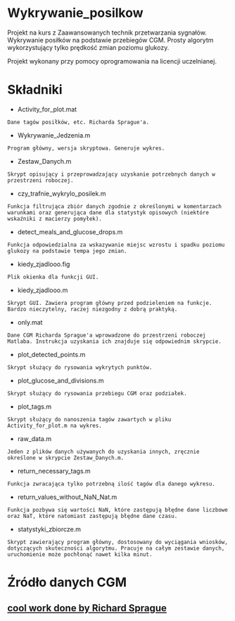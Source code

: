 # Wykrywanie_posilkow
Projekt na kurs z Zaawansowanych technik przetwarzania sygnałów. Wykrywanie posiłków na podstawie przebiegów CGM. Prosty algorytm wykorzystujący tylko prędkość zmian poziomu glukozy. 

Projekt wykonany przy pomocy oprogramowania na licencji uczelnianej.

# Składniki

* Activity_for_plot.mat 
```
Dane tagów posiłków, etc. Richarda Sprague'a.
```
* Wykrywanie_Jedzenia.m
```
Program główny, wersja skryptowa. Generuje wykres.
```
* Zestaw_Danych.m
```
Skrypt opisujący i przeprowadzający uzyskanie potrzebnych danych w przestrzeni roboczej.
```
* czy_trafnie_wykrylo_posilek.m
```
Funkcja filtrująca zbiór danych zgodnie z określonymi w komentarzach warunkami oraz generująca dane dla statystyk opisowych (niektóre wskaźniki z macierzy pomyłek).
```
* detect_meals_and_glucose_drops.m
```
Funkcja odpowiedzialna za wskazywanie miejsc wzrostu i spadku poziomu glukozy na podstawie tempa jego zmian.
```
* kiedy_zjadlooo.fig
```
Plik okienka dla funkcji GUI.
```
* kiedy_zjadlooo.m
```
Skrypt GUI. Zawiera program główny przed podzieleniem na funkcje. Bardzo nieczytelny, raczej niezgodny z dobrą praktyką.
```
* only.mat
```
Dane CGM Richarda Sprague'a wprowadzone do przestrzeni roboczej Matlaba. Instrukcja uzyskania ich znajduje się odpowiednim skrypcie.
```
* plot_detected_points.m
```
Skrypt służący do rysowania wykrytych punktów.
```
* plot_glucose_and_divisions.m
```
Skrypt służący do rysowania przebiegu CGM oraz podziałek.
```
* plot_tags.m
```
Skrypt służący do nanoszenia tagów zawartych w pliku Activity_for_plot.m na wykres.
```
* raw_data.m
```
Jeden z plików danych używanych do uzyskania innych, zręcznie określone w skrypcie Zestaw_Danych.m.
```
* return_necessary_tags.m
```
Funkcja zwracająca tylko potrzebną ilość tagów dla danego wykresu.
```
* return_values_without_NaN_Nat.m
```
Funkcja pozbywa się wartości NaN, które zastępują błędne dane liczbowe oraz NaT, które natomiast zastępują błędne dane czasu.
```
* statystyki_zbiorcze.m
```
Skrypt zawierający program główny, dostosowany do wyciągania wniosków, dotyczących skuteczności algorytmu. Pracuje na całym zestawie danych, uruchomienie może pochłonąć nawet kilka minut.
```

# Źródło danych CGM
## [cool work done by Richard Sprague](https://github.com/richardsprague/cgm)
